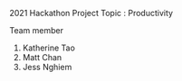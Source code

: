 2021 Hackathon Project
Topic : Productivity

Team member
1. Katherine Tao
2. Matt Chan
3. Jess Nghiem
